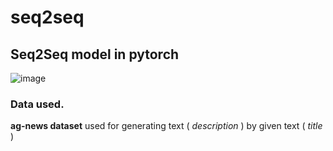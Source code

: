 # seq2seq

## Seq2Seq model in pytorch

![image](https://user-images.githubusercontent.com/98259409/174541575-933282fe-b68d-4790-a6fa-b9cfbffad776.png)

### Data used.
**ag-news dataset** used for generating text ( *description* ) by given text ( *title* ) 
